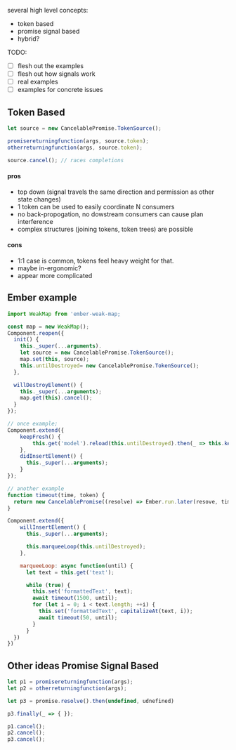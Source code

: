 several high level concepts:

* token based
* promise signal based
* hybrid?

TODO:

- [ ] flesh out the examples
- [ ] flesh out how signals work
- [ ] real examples
- [ ] examples for concrete issues

## Token Based

```js
let source = new CancelablePromise.TokenSource();

promisereturningfunction(args, source.token);
otherreturningfunction(args, source.token);

source.cancel(); // races completions
```

#### pros

* top down (signal travels the same direction and permission as other state changes)
* 1 token can be used to easily coordinate N consumers
* no back-propogation, no dowstream consumers can cause plan interference
* complex structures (joining tokens, token trees) are possible

#### cons

* 1:1 case is common, tokens feel heavy weight for that.
* maybe in-ergonomic?
* appear more complicated


## Ember example


```js
import WeakMap from 'ember-weak-map;

const map = new WeakMap();
Component.reopen({
  init() {
    this._super(...arguments).
    let source = new CancelablePromise.TokenSource();
    map.set(this, source);
    this.untilDestroyed= new CancelablePromise.TokenSource();
  },

  willDestroyElement() {
    this._super(...arguments);
    map.get(this).cancel();
  }
});

// once example;
Component.extend({
    keepFresh() {
        this.get('model').reload(this.untilDestroyed).then(_ => this.keepFresh());
    },
    didInsertElement() {
      this._super(...arguments);
    }
});

// another example
function timeout(time, token) {
  return new CancelablePromise((resolve) => Ember.run.later(resove, time), token);
}

Component.extend({
    willInsertElement() {
      this._super(...arguments);

      this.marqueeLoop(this.untilDestroyed);
    },

    marqueeLoop: async function(until) {
      let text = this.get('text');

      while (true) {
        this.set('formattedText', text);
        await timeout(1500, until);
        for (let i = 0; i < text.length; ++i) {
          this.set('formattedText', capitalizeAt(text, i));
          await timeout(50, until);
        }
      }
  })
})

```

## Other ideas Promise Signal Based


```js
let p1 = promisereturningfunction(args);
let p2 = otherreturningfunction(args);

let p3 = promise.resolve().then(undefined, udnefined)

p3.finally(_ => { });

p1.cancel();
p2.cancel();
p3.cancel();
```
